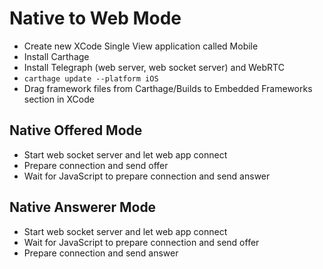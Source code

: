 # Native to Web Mode

- Create new XCode Single View application called Mobile
- Install Carthage
- Install Telegraph (web server, web socket server) and WebRTC
- `carthage update --platform iOS`
- Drag framework files from Carthage/Builds to Embedded Frameworks section in XCode

## Native Offered Mode

- Start web socket server and let web app connect
- Prepare connection and send offer
- Wait for JavaScript to prepare connection and send answer

## Native Answerer Mode

- Start web socket server and let web app connect
- Wait for JavaScript to prepare connection and send offer
- Prepare connection and send answer
